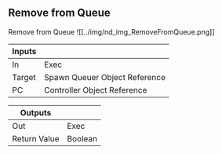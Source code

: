 ## Remove from Queue
Remove from Queue
![[../img/nd_img_RemoveFromQueue.png]]

|Inputs||
|--|--|
| In | Exec |
| Target | Spawn Queuer Object Reference |
| PC | Controller Object Reference |

|Outputs||
|--|--|
| Out | Exec |
| Return Value | Boolean |
